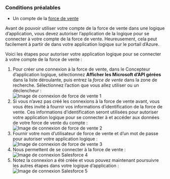 ### <a name="prerequisites"></a>Conditions préalables

- Un compte de la [force de vente](https://salesforce.com)  


Avant de pouvoir utiliser votre compte de la force de vente dans une logique d’application, vous devez autoriser l’application de la logique pour se connecter à votre compte de la force de vente. Heureusement, cela peut facilement à partir de dans votre application logique sur le portail d’Azure.  

Voici les étapes pour autoriser votre application logique pour se connecter à votre compte de la force de vente :  
1. Pour créer une connexion à la force de vente, dans le Concepteur d’application logique, sélectionnez **Afficher les Microsoft d’API gérées** dans la liste déroulante, puis entrez la *force de vente* dans la zone de recherche. Sélectionnez l’action que vous allez utiliser ou un déclencheur :  
![Image de connexion de force de vente 1](./media/connectors-create-api-salesforce/salesforce-1.png)  
2. Si vous n’avez pas créé les connexions à la force de vente avant, vous vous êtes invité à fournir vos informations d’identification de la force de vente. Ces informations d’identification seront utilisées pour autoriser votre application logique pour se connecter à et accéder aux données de votre force de vente du compte :  
![Image de connexion de force de vente 2](./media/connectors-create-api-salesforce/salesforce-2.png)  
3. Fournir votre nom d’utilisateur de force de vente et d’un mot de passe pour autoriser votre application logique :  
 ![Image de connexion de force de vente 3](./media/connectors-create-api-salesforce/salesforce-3.png)  
4. Nous permettent de se connecter à la force de vente :  
![Image de connexion Salesforce 4](./media/connectors-create-api-salesforce/salesforce-4.png)  
5. Notez la connexion a été créée et vous pouvez maintenant poursuivre les autres étapes dans votre logique d’application :  
![Image de connexion Salesforce 5](./media/connectors-create-api-salesforce/salesforce-5.png)  
